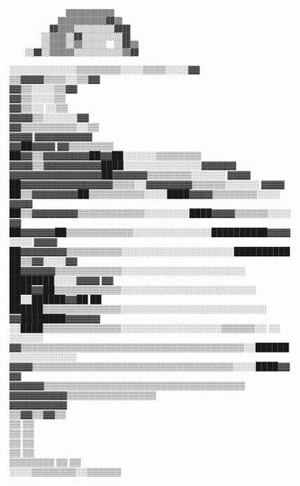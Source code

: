                   ▒▒▒▒▒▒▒▒▒▒▒▒                                            
                ▒▒▒▒▒▒▒▒▒▒▒▒▓▓▒▒                                          
              ▓▓▒▒▒▒░░░░░░░░░░▓▓▓▓                                        
            ░░▒▒▒▒░░▓▓░░░░░░░░░░▓▓                                        
            ░░▒▒▒▒░░▒▒░░░░░░  ░░▓▓▒▒                                      
        ░░▓▓░░▒▒▒▒▒▒░░░░░░░░░░░░▒▒▓▓                                      
  ░░░░░░░░░░░░▒▒▒▒▒▒▒▒░░░░▒▒▒▒░░░░▓▓                                      
                    ▒▒▓▓▓▓▒▒▒▒░░▒▒▓▓                                      
                        ▓▓▒▒░░░░▒▒▓▓                                      
                        ▓▓▒▒░░░░▒▒                                        
                      ▓▓▒▒░░  ░░▒▒                                        
                  ▓▓▓▓▒▒░░░░░░▓▓                                          
              ▓▓▒▒▒▒▒▒▒▒▒▒░░▒▒                                            
            ▓▓▓▓  ▓▓▓▓▓▓▓▓▓▓                                              
          ▓▓██▓▓▓▓        ▓▓▒▒▒▒▒▒▒▒                                      
        ██▓▓▒▒▓▓▓▓▓▓▓▓██▓▓██░░░░░░▒▒▒▒▒▒▒▒                                
      ▓▓▓▓▒▒▓▓▓▓▓▓▓▓▓▓████░░░░░░░░░░░░░░▓▓▓▓▓▓                            
      ▓▓▓▓▓▓▓▓▓▓▓▓▓▓▓▓██▓▓▓▓▓▓▒▒▒▒▒▒▒▒░░░░░░  ▓▓▓▓                        
    ██▓▓▓▓▓▓▓▓▓▓▓▓▓▓▓▓▒▒▒▒░░▓▓▓▓▓▓▓▓▒▒▒▒▒▒░░░░░░  ▓▓▓▓                    
    ██▒▒▓▓▓▓▓▓▓▓██▒▒▒▒▒▒▒▒▒▒░░░░████▓▓▓▓▒▒▒▒▒▒▒▒░░░░  ▓▓▓▓                
    ██▒▒▓▓▓▓▓▓▓▓▒▒▒▒▒▒▒▒▒▒▒▒░░░░░░░░████▓▓▓▓▒▒▒▒▒▒░░░░    ▓▓              
    ██▓▓▓▓▓▓██▒▒▒▒▒▒▒▒▒▒▒▒░░░░░░░░░░░░░░██████████▓▓▓▓░░░░  ▓▓▓▓          
    ██▓▓▓▓▓▓▓▓▒▒▒▒▒▒▒▒▒▒░░░░░░░░░░░░░░░░░░░░████████████▒▒▓▓░░░░▓▓        
    ██▓▓▓▓▓▓▒▒▒▒▒▒▒▒▒▒▒▒░░░░░░░░░░░░░░░░░░░░░░  ████████░░░░▓▓▓▓    ▓▓    
    ████▓▓██▒▒▒▒▒▒▒▒▒▒▒▒░░░░░░░░░░░░░░░░░░░░░░░░    ██░░██████▓▓██    ██  
      ██████▒▒▒▒▒▒▒▒▒▒▒▒▒▒░░░░░░░░░░░░░░░░░░░░░░░░░░  ▓▓████████▓▓▓▓▓▓    
      ░░████▒▒▒▒▒▒▒▒▒▒▒▒▒▒░░░░░░░░░░░░░░░░░░▒▒▒▒▒▒░░            ░░  ░░░░░░
          ▓▓▒▒▒▒▒▒▒▒▒▒▒▒▒▒▒▒▒▒▒▒▒▒▒▒▒▒▒▒▒▒▒▒▒▒▒▒▒▒▒▒░░██████░░░░░░░░░░░░  
            ▓▓▓▓▒▒▒▒▒▒▒▒▒▒▒▒▒▒▒▒▒▒▒▒▒▒▒▒▒▒▒▒▒▒▒▒▒▒▒▒░░░░████▓▓▓▓          
              ▓▓▓▓▓▓▒▒▒▒▒▒▒▒▒▒▒▒▒▒▒▒▒▒▒▒▒▒▒▒▒▒▒▒▒▒▒▒▒▒▒▒                  
                  ▓▓▓▓▓▓▓▓▓▓▒▒▒▒▒▒▒▒▒▒▒▒▒▒▒▒                              
                            ▓▓▓▓▓▓▓▓▓▓                                    
                            ▒▒▓▓▒▒▓▓▒▒                                    
                              ▒▒  ▒▒                                      
                              ▒▒  ▒▒                                      
                              ▒▒  ▒▒                                      
                              ▒▒  ▒▒                                      
                    ▒▒▒▒▒▒▒▒  ▒▒  ▒▒                                      
                ░░░░▒▒▒▒▒▒▒▒░░▒▒▒▒▒▒     

